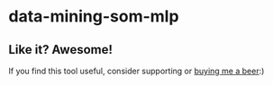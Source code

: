 # data-mining-som-mlp

## Like it? Awesome!
If you find this tool useful, consider supporting or [buying me a beer](https://www.paypal.me/garciparedes/2):)
